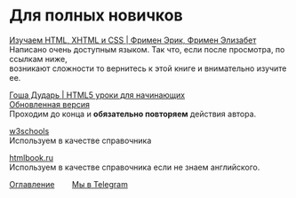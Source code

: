 # Для полных новичков

[Изучаем HTML, XHTML и CSS | Фримен Эрик, Фримен Элизабет](https://www.ozon.ru/context/detail/id/30536415/?stat=YW5fMQ%3D%3D)<br>
Написано очень доступным языком. Так что, если после просмотра, по ссылкам ниже,<br>возникают сложности то вернитесь к этой книге и внимательно изучите ее.

[Гоша Дударь | HTML5 уроки для начинающих](https://www.youtube.com/watch?v=Sda2kF9y9Gw&list=PL0lO_mIqDDFUpe6yMyXAlcrfT6AO0KW1a)<br>
[Обновленная версия](https://www.youtube.com/watch?v=_R5a-Kc0pRc&list=PLDyJYA6aTY1nlkG0gBj96XDmDSC4Fy1TO)<br>
Проходим до конца и <b>обязательно повторяем</b> действия автора.<br>

[w3schools](www.w3schools.com/html/)<br>
Используем в качестве справочника

[htmlbook.ru](htmlbook.ru)<br>
Используем в качестве справочника если не знаем английского.

[Оглавление](README.md)&nbsp;&nbsp;&nbsp;&nbsp;&nbsp;&nbsp;&nbsp;&nbsp;[Мы в Telegram](https://t.me/LearnRubyForPikabu)
